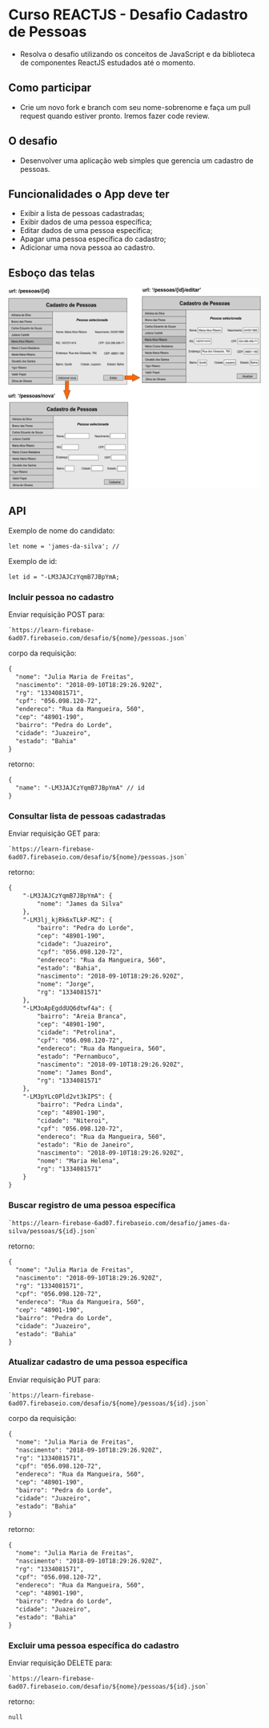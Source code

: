 # Curso REACTJS - Desafio Cadastro de Pessoas

* Resolva o desafio utilizando os conceitos de JavaScript e da biblioteca de componentes ReactJS estudados até o momento.

## Como participar

* Crie um novo fork e branch com seu nome-sobrenome e faça um pull request quando estiver pronto. Iremos fazer code review.

## O desafio

* Desenvolver uma aplicação web simples que gerencia um cadastro de pessoas.

## Funcionalidades o App deve ter

* Exibir a lista de pessoas cadastradas;
* Exibir dados de uma pessoa específica;
* Editar dados de uma pessoa específica;
* Apagar uma pessoa específica do cadastro;
* Adicionar uma nova pessoa ao cadastro.

## Esboço das telas

![alt tag](telas_desafio_react.png)

## API
Exemplo de nome do candidato:
```
let nome = 'james-da-silva'; // 
```
Exemplo de id:
```
let id = "-LM3JAJCzYqmB7JBpYmA;
```
### Incluir pessoa no cadastro
Enviar requisição POST para:
```
`https://learn-firebase-6ad07.firebaseio.com/desafio/${nome}/pessoas.json`

```
corpo da requisição:
```
{
  "nome": "Julia Maria de Freitas",
  "nascimento": "2018-09-10T18:29:26.920Z",
  "rg": "1334081571",
  "cpf": "056.098.120-72",
  "endereco": "Rua da Mangueira, 560",
  "cep": "48901-190",
  "bairro": "Pedra do Lorde",
  "cidade": "Juazeiro",
  "estado": "Bahia"
}
```
retorno:
```
{
  "name": "-LM3JAJCzYqmB7JBpYmA" // id
}
```
### Consultar lista de pessoas cadastradas
Enviar requisição GET para:
```
`https://learn-firebase-6ad07.firebaseio.com/desafio/${nome}/pessoas.json`

```
retorno:
```
{
    "-LM3JAJCzYqmB7JBpYmA": {
        "nome": "James da Silva"
    },
    "-LM3lj_kjRk6xTLkP-MZ": {
        "bairro": "Pedra do Lorde",
        "cep": "48901-190",
        "cidade": "Juazeiro",
        "cpf": "056.098.120-72",
        "endereco": "Rua da Mangueira, 560",
        "estado": "Bahia",
        "nascimento": "2018-09-10T18:29:26.920Z",
        "nome": "Jorge",
        "rg": "1334081571"
    },
    "-LM3oApEgddUQ6dtwf4a": {
        "bairro": "Areia Branca",
        "cep": "48901-190",
        "cidade": "Petrolina",
        "cpf": "056.098.120-72",
        "endereco": "Rua da Mangueira, 560",
        "estado": "Pernambuco",
        "nascimento": "2018-09-10T18:29:26.920Z",
        "nome": "James Bond",
        "rg": "1334081571"
    },
    "-LM3pYLc0Pld2vt3kIPS": {
        "bairro": "Pedra Linda",
        "cep": "48901-190",
        "cidade": "Niteroi",
        "cpf": "056.098.120-72",
        "endereco": "Rua da Mangueira, 560",
        "estado": "Rio de Janeiro",
        "nascimento": "2018-09-10T18:29:26.920Z",
        "nome": "Maria Helena",
        "rg": "1334081571"
    }
}
```
### Buscar registro de uma pessoa específica
```
`https://learn-firebase-6ad07.firebaseio.com/desafio/james-da-silva/pessoas/${id}.json`
```
retorno:
```
{
  "nome": "Julia Maria de Freitas",
  "nascimento": "2018-09-10T18:29:26.920Z",
  "rg": "1334081571",
  "cpf": "056.098.120-72",
  "endereco": "Rua da Mangueira, 560",
  "cep": "48901-190",
  "bairro": "Pedra do Lorde",
  "cidade": "Juazeiro",
  "estado": "Bahia"
}
```
### Atualizar cadastro de uma pessoa específica
Enviar requisição PUT para:
```
`https://learn-firebase-6ad07.firebaseio.com/desafio/${nome}/pessoas/${id}.json`

```
corpo da requisição:
```
{
  "nome": "Julia Maria de Freitas",
  "nascimento": "2018-09-10T18:29:26.920Z",
  "rg": "1334081571",
  "cpf": "056.098.120-72",
  "endereco": "Rua da Mangueira, 560",
  "cep": "48901-190",
  "bairro": "Pedra do Lorde",
  "cidade": "Juazeiro",
  "estado": "Bahia"
}
```
retorno:
```
{
  "nome": "Julia Maria de Freitas",
  "nascimento": "2018-09-10T18:29:26.920Z",
  "rg": "1334081571",
  "cpf": "056.098.120-72",
  "endereco": "Rua da Mangueira, 560",
  "cep": "48901-190",
  "bairro": "Pedra do Lorde",
  "cidade": "Juazeiro",
  "estado": "Bahia"
}
```
### Excluir uma pessoa específica do cadastro
Enviar requisição DELETE para:
```
`https://learn-firebase-6ad07.firebaseio.com/desafio/${nome}/pessoas/${id}.json`

```
retorno:
```
null
```
